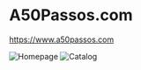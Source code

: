 # A50Passos.com

https://www.a50passos.com

![Homepage](https://i.imgur.com/aDQRXgX.png)
![Catalog](https://i.imgur.com/pcll3CX.png)
